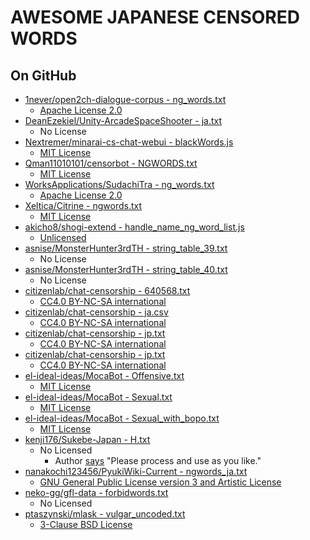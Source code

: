 # AWESOME JAPANESE CENSORED WORDS

## On GitHub

- [1never/open2ch-dialogue-corpus - ng_words.txt](https://raw.githubusercontent.com/1never/open2ch-dialogue-corpus/177246f19e59eba1db4596268041ad3fd05884e2/data/ng_words.txt)
  - [Apache License 2.0](https://github.com/1never/open2ch-dialogue-corpus/blob/5dbdd066525dc815541977784bc82378f5fd8a5f/LICENSE)
- [DeanEzekiel/Unity-ArcadeSpaceShooter - ja.txt](https://raw.githubusercontent.com/DeanEzekiel/Unity-ArcadeSpaceShooter/9eea6d5dc0c6a5ace4e951a31f59908cd34b9ddf/Assets/Plugins/crosstales/BadWordFilter/Resources/Filters/ltr/ja.txt)
  - No License
- [Nextremer/minarai-cs-chat-webui - blackWords.js](https://raw.githubusercontent.com/Nextremer/minarai-cs-chat-webui/79db06f0946977266d316adfebebb56d3f18ba32/src/js/conf/blackWords.js)
  - [MIT License](https://github.com/Nextremer/minarai-cs-chat-webui/tree/79db06f0946977266d316adfebebb56d3f18ba32#license)
- [Qman11010101/censorbot - NGWORDS.txt](https://raw.githubusercontent.com/Qman11010101/censorbot/a2797929d2492786ce4f026c301ec8560e8338d8/NGWORDS.txt)
  - [MIT License](https://github.com/Qman11010101/censorbot/blob/5d2a44769274edc1c63e2df3beaf472e06c86a42/LICENSE)
- [WorksApplications/SudachiTra - ng_words.txt](https://github.com/WorksApplications/SudachiTra/blob/c7e0a4d267e013d9f07db67cb2ac5840a751892b/pretraining/bert/resources/ng_words.txt)
  - [Apache License 2.0](https://github.com/WorksApplications/SudachiTra/blob/10b4705e89145c652838f1f993eb5a19d2c02a25/LICENSE)
- [Xeltica/Citrine - ngwords.txt](https://raw.githubusercontent.com/Xeltica/Citrine/8a6038e845a9d8ed29a691373cd1a3ceace8b761/Resources/ngwords.txt)
  - [MIT License](https://github.com/Xeltica/Citrine/blob/8c1e15d97057c7ad3df0f42d8316ffdfc29ca257/LICENSE)
- [akicho8/shogi-extend - handle_name_ng_word_list.js](https://raw.githubusercontent.com/akicho8/shogi-extend/f110723006260b7da2ede652ac9fa7c0c06efe39/nuxt_side/components/models/handle_name_ng_word_list.js)
  - [Unlicensed](https://github.com/akicho8/shogi-extend/blob/498968f4e999d95e0964b0f2461b5486b5e6b67c/package.json#L2)
- [asnise/MonsterHunter3rdTH - string_table_39.txt](https://raw.githubusercontent.com/asnise/MonsterHunter3rdTH/08add11b8345dd4b733288ff855125aa26d7be60/0017/string_table_39.txt)
  - No License
- [asnise/MonsterHunter3rdTH - string_table_40.txt](https://raw.githubusercontent.com/asnise/MonsterHunter3rdTH/08add11b8345dd4b733288ff855125aa26d7be60/0017/string_table_40.txt)
  - No License
- [citizenlab/chat-censorship - 640568.txt](https://raw.githubusercontent.com/citizenlab/chat-censorship/e482eca6e2eb65edeee795d3873c31e257d2d797/open-source/blacklists/640568.txt)
  - [CC4.0 BY-NC-SA international](https://github.com/citizenlab/chat-censorship/tree/26c9a52da8ae408662aac36d16ef74b2d34be682#license)
- [citizenlab/chat-censorship - ja.csv](https://raw.githubusercontent.com/citizenlab/chat-censorship/8ca199359d92315da698882eb9f19adf55397fef/apple/siri-dialog/ja.csv)
  - [CC4.0 BY-NC-SA international](https://github.com/citizenlab/chat-censorship/tree/26c9a52da8ae408662aac36d16ef74b2d34be682#license)
- [citizenlab/chat-censorship - jp.txt](https://raw.githubusercontent.com/citizenlab/chat-censorship/26454c3ec7d01e03cc15fba1946b0d0ef024ba53/apple/jp.txt)
  - [CC4.0 BY-NC-SA international](https://github.com/citizenlab/chat-censorship/tree/26c9a52da8ae408662aac36d16ef74b2d34be682#license)
- [citizenlab/chat-censorship - jp.txt](https://raw.githubusercontent.com/citizenlab/chat-censorship/8ca199359d92315da698882eb9f19adf55397fef/apple/update-2022-02-27/jp.txt)
  - [CC4.0 BY-NC-SA international](https://github.com/citizenlab/chat-censorship/tree/26c9a52da8ae408662aac36d16ef74b2d34be682#license)
- [el-ideal-ideas/MocaBot - Offensive.txt](https://raw.githubusercontent.com/el-ideal-ideas/MocaBot/aa7e0899a2e402a34c6b7d1156e45198adac7c7b/src/moca_modules/moca_data/word_blacklist/japanese/Offensive.txt)
  - [MIT License](https://github.com/el-ideal-ideas/MocaBot/blob/8e5f5f0ae8dc4ce583e2f61f95667a23036c64c3/LICENSE.txt)
- [el-ideal-ideas/MocaBot - Sexual.txt](https://raw.githubusercontent.com/el-ideal-ideas/MocaBot/aa7e0899a2e402a34c6b7d1156e45198adac7c7b/src/moca_modules/moca_data/word_blacklist/japanese/Sexual.txt)
  - [MIT License](https://github.com/el-ideal-ideas/MocaBot/blob/8e5f5f0ae8dc4ce583e2f61f95667a23036c64c3/LICENSE.txt)
- [el-ideal-ideas/MocaBot - Sexual_with_bopo.txt](https://raw.githubusercontent.com/el-ideal-ideas/MocaBot/aa7e0899a2e402a34c6b7d1156e45198adac7c7b/src/moca_modules/moca_data/word_blacklist/japanese/Sexual_with_bopo.txt)
  - [MIT License](https://github.com/el-ideal-ideas/MocaBot/blob/8e5f5f0ae8dc4ce583e2f61f95667a23036c64c3/LICENSE.txt)
- [kenji176/Sukebe-Japan - H.txt](https://raw.githubusercontent.com/kenji176/Sukebe-Japan/720d145befbb046603dc4af5703442064855e2ef/font_text/H.txt)
  - No Licensed
    - Author [says](https://github.com/kenji176/Sukebe-Japan/tree/923394cc5ed269e19b9d2960d73c677571aabd2d#author) "Please process and use as you like."
- [nanakochi123456/PyukiWiki-Current - ngwords_ja.txt](https://raw.githubusercontent.com/nanakochi123456/PyukiWiki-Current/4784e38f2faf838abd5a6e3a01814be0b7919f78/src/utf8-lf/pyukiwiki-0.2.1-customoer-preview-devel-utf8/build/ngwords_ja.txt)
  - [GNU General Public License version 3 and Artistic License](https://github.com/nanakochi123456/PyukiWiki-Current/blob/4784e38f2faf838abd5a6e3a01814be0b7919f78/src/utf8-lf/pyukiwiki-0.2.1-customoer-preview-devel-utf8/README.ja.txt#L113-L148)
- [neko-gg/gfl-data - forbidwords.txt](https://raw.githubusercontent.com/neko-gg/gfl-data/25e1b3e49c34e4347c509fe61ae3155ab66ae27d/jp/asset/asset-textes/textdata/forbidwords/forbidwords.txt)
  - No Licensed
- [ptaszynski/mlask - vulgar_uncoded.txt](https://raw.githubusercontent.com/ptaszynski/mlask/43eb89ed9eda27dc838f0161a9d8ae77d759c7a6/emotemes/vulgar_uncoded.txt)
  - [3-Clause BSD License](https://github.com/ptaszynski/mlask/blob/fcdd037963343263f052f18f73f0f883d23b7f49/LICENSE.md)
